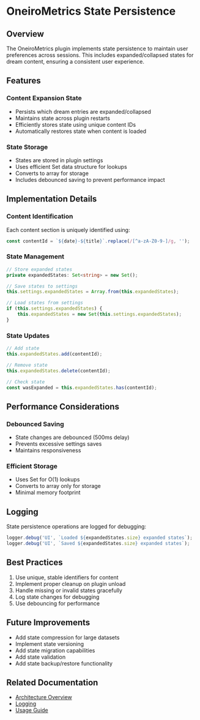 # OneiroMetrics State Persistence

## Overview
The OneiroMetrics plugin implements state persistence to maintain user preferences across sessions. This includes expanded/collapsed states for dream content, ensuring a consistent user experience.

## Features

### Content Expansion State
- Persists which dream entries are expanded/collapsed
- Maintains state across plugin restarts
- Efficiently stores state using unique content IDs
- Automatically restores state when content is loaded

### State Storage
- States are stored in plugin settings
- Uses efficient Set data structure for lookups
- Converts to array for storage
- Includes debounced saving to prevent performance impact

## Implementation Details

### Content Identification
Each content section is uniquely identified using:
```typescript
const contentId = `${date}-${title}`.replace(/[^a-zA-Z0-9-]/g, '');
```

### State Management
```typescript
// Store expanded states
private expandedStates: Set<string> = new Set();

// Save states to settings
this.settings.expandedStates = Array.from(this.expandedStates);

// Load states from settings
if (this.settings.expandedStates) {
    this.expandedStates = new Set(this.settings.expandedStates);
}
```

### State Updates
```typescript
// Add state
this.expandedStates.add(contentId);

// Remove state
this.expandedStates.delete(contentId);

// Check state
const wasExpanded = this.expandedStates.has(contentId);
```

## Performance Considerations

### Debounced Saving
- State changes are debounced (500ms delay)
- Prevents excessive settings saves
- Maintains responsiveness

### Efficient Storage
- Uses Set for O(1) lookups
- Converts to array only for storage
- Minimal memory footprint

## Logging
State persistence operations are logged for debugging:
```typescript
logger.debug('UI', `Loaded ${expandedStates.size} expanded states`);
logger.debug('UI', `Saved ${expandedStates.size} expanded states`);
```

## Best Practices
1. Use unique, stable identifiers for content
2. Implement proper cleanup on plugin unload
3. Handle missing or invalid states gracefully
4. Log state changes for debugging
5. Use debouncing for performance

## Future Improvements
- Add state compression for large datasets
- Implement state versioning
- Add state migration capabilities
- Add state validation
- Add state backup/restore functionality

## Related Documentation
- [Architecture Overview](../architecture/overview.md)
- [Logging](logging.md)
- [Usage Guide](../../user/guides/usage.md) 